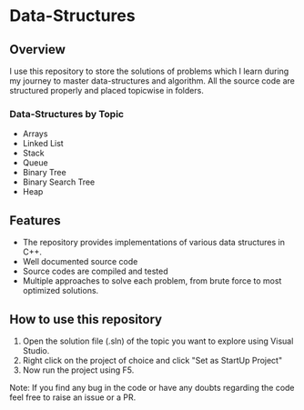 <h1>Data-Structures</h1>
<h2>Overview</h2>
I use this repository to store the solutions of problems which I learn during my journey to master data-structures and algorithm.
All the source code are structured properly and placed topicwise in folders.

<h3>Data-Structures by Topic</h3>

<ul>
<li>Arrays</li>
<li>Linked List</li>
<li>Stack</li>
<li>Queue</li>
<li>Binary Tree</li>
<li>Binary Search Tree</li>
<li>Heap</li>
</ul>

<h2>Features</h2>

<ul>
<li>The repository provides implementations of various data structures in C++.</li>
<li>Well documented source code</li>
<li>Source codes are compiled and tested</li>
<li>Multiple approaches to solve each problem, from brute force to most optimized solutions.
</ul>

<h2>How to use this repository</h2>

1. Open the solution file (.sln) of the topic you want to explore using Visual Studio.
2. Right click on the project of choice and click "Set as StartUp Project"
3. Now run the project using F5.

Note: If you find any bug in the code or have any doubts regarding the code feel free to raise an issue or a PR.
